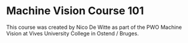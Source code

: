 # Machine Vision Course 101

This course was created by Nico De Witte as part of the PWO Machine Vision at Vives University College in Ostend / Bruges.
